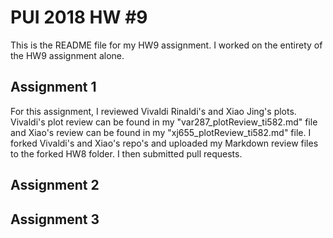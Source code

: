 # PUI 2018 HW #9

This is the README file for my HW9 assignment. I worked on the entirety of the HW9 assignment alone.

## Assignment 1

For this assignment, I reviewed Vivaldi Rinaldi's and Xiao Jing's plots. Vivaldi's plot review can be found in my "var287_plotReview_ti582.md" file and Xiao's review can be found in my "xj655_plotReview_ti582.md" file. I forked Vivaldi's and Xiao's repo's and uploaded my Markdown review files to the forked HW8 folder. I then submitted pull requests. 

## Assignment 2

## Assignment 3